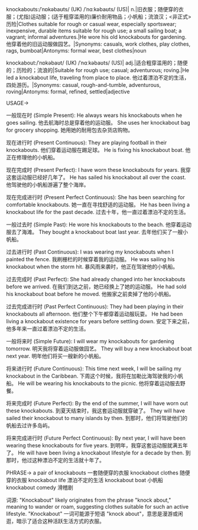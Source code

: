knockabouts:/ˈnɒkəbaʊts/ (UK) /ˈnɑːkəbaʊts/ (US)| n.|旧衣服；随便穿的衣服；(尤指)运动服；(适于粗穿滥用的)廉价耐用物品；小帆船；流浪汉；<非正式>历险|Clothes suitable for rough or casual wear, especially sportswear; inexpensive, durable items suitable for rough use; a small sailing boat; a vagrant; informal adventures.|He wore his old knockabouts for gardening. 他穿着他的旧运动服做园艺。|Synonyms: casuals, work clothes, play clothes, rags, bumboat|Antonyms: formal wear, best clothes|noun

knockabout:/ˈnɒkəbaʊt/ (UK) /ˈnɑːkəbaʊts/ (US)| adj.|适合粗穿滥用的；随便的；历险的；流浪的|Suitable for rough use; casual; adventurous; roving.|He led a knockabout life, traveling from place to place. 他过着漂泊不定的生活，四处游历。|Synonyms: casual, rough-and-tumble, adventurous, roving|Antonyms: formal, refined, settled|adjective


USAGE->

一般现在时 (Simple Present):
He always wears his knockabouts when he goes sailing.  他去航海时总是穿着他的运动服。
She uses her knockabout bag for grocery shopping. 她用她的耐用包去杂货店购物。

现在进行时 (Present Continuous):
They are playing football in their knockabouts.  他们穿着运动服在踢足球。
He is fixing his knockabout boat. 他正在修理他的小帆船。

现在完成时 (Present Perfect):
I have worn these knockabouts for years. 我穿这套运动服已经好几年了。
He has sailed his knockabout all over the coast. 他驾驶他的小帆船游遍了整个海岸。

现在完成进行时 (Present Perfect Continuous):
She has been searching for comfortable knockabouts. 她一直在寻找舒适的运动服。
He has been living a knockabout life for the past decade. 过去十年，他一直过着漂泊不定的生活。

一般过去时 (Simple Past):
He wore his knockabouts to the beach. 他穿着运动服去了海滩。
They bought a knockabout boat last year. 去年他们买了一艘小帆船。

过去进行时 (Past Continuous):
I was wearing my knockabouts when I painted the fence. 我刷栅栏的时候穿着我的运动服。
He was sailing his knockabout when the storm hit.  暴风雨来袭时，他正在驾驶他的小帆船。


过去完成时 (Past Perfect):
She had already changed into her knockabouts before we arrived. 在我们到达之前，她已经换上了她的运动服。
He had sold his knockabout boat before he moved. 他搬家之前卖掉了他的小帆船。

过去完成进行时 (Past Perfect Continuous):
They had been playing in their knockabouts all afternoon. 他们整个下午都穿着运动服玩耍。
He had been living a knockabout existence for years before settling down.  安定下来之前，他多年来一直过着漂泊不定的生活。


一般将来时 (Simple Future):
I will wear my knockabouts for gardening tomorrow. 明天我将穿着运动服做园艺。
They will buy a new knockabout boat next year. 明年他们将买一艘新的小帆船。

将来进行时 (Future Continuous):
This time next week, I will be sailing my knockabout in the Caribbean. 下周这个时候，我将在加勒比海驾驶我的小帆船。
He will be wearing his knockabouts to the picnic. 他将穿着运动服去野餐。

将来完成时 (Future Perfect):
By the end of the summer, I will have worn out these knockabouts. 到夏天结束时，我这套运动服就穿破了。
They will have sailed their knockabout to many islands by then. 到那时，他们将驾驶他们的帆船去过许多岛屿。

将来完成进行时 (Future Perfect Continuous):
By next year, I will have been wearing these knockabouts for five years. 到明年，我穿这套运动服就满五年了。
He will have been living a knockabout lifestyle for a decade by then. 到那时，他过这种漂泊不定的生活就十年了。


PHRASE->
a pair of knockabouts 一套随便穿的衣服
knockabout clothes  随便穿的衣服
knockabout life  漂泊不定的生活
knockabout boat 小帆船
knockabout comedy  滑稽剧


词源:  "Knockabout" likely originates from the phrase "knock about," meaning to wander or roam, suggesting clothes suitable for such an active lifestyle.  "Knockabout" 一词可能源于短语 "knock about"，意思是漫游或闲逛，暗示了适合这种活跃生活方式的衣服。